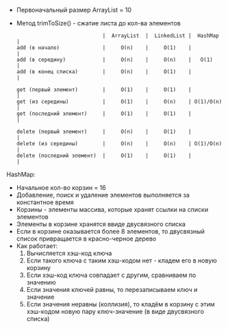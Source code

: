 [png]:java-collection-hierarchy.png

- Первоначальный размер ArrayList = 10
- Метод trimToSize() - сжатие листа до кол-ва элементов


                                  |  ArrayList  |  LinkedList |  HashMap  |
      add (в начало)              |     O(n)    |     O(1)    |           |
      add (в середину)            |     O(n)    |     O(n)    |   O(1)    |
      add (в конец списка)        |     O(n)    |     O(1)    |           |

      get (первый элемент)        |     O(1)    |     O(1)    |           |
      get (из середины)           |     O(1)    |     O(n)    | O(1)/O(n) |
      get (последний элемент)     |     O(1)    |     O(1)    |           |

      delete (первый элемент)     |     O(n)    |     O(1)    |           |
      delete (из середины)        |     O(n)    |     O(n)    | O(1)/O(n) |
      delete (последний элемент)  |     O(1)    |     O(1)    |           |

HashMap:
- Начальное кол-во корзин = 16
- Добавление, поиск и удаление элементов выполняется за константное время
- Корзины - элементы массива, которые хранят ссылки на списки элементов
- Элементы в корзине хранятся ввиде двусвязного списка
- Если в корзине оказывается более 8 элементов, то двусвязный список привращается в красно-черное дерево
- Как работает:
  1. Вычисляется хэш-код ключа
  2. Если такого ключа с таким хэш-кодом нет - кладем его в новую корзину
  3. Если хэш-код ключа совпадает с другим, сравниваем по значению
  4. Если значения ключей равны, то перезаписываем ключ и значение
  5. Если значения неравны (коллизия), то кладём в корзину с этим хэш-кодом новую пару ключ-значение (в виде двусвязного списка)
